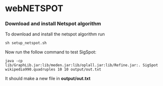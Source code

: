 # webNETSPOT


### Download and install Netspot algorithm

To download and install the netspot algorithm run

```
sh setup_netspot.sh
```

Now run the follow command to test SigSpot:

```
java -cp lib/GraphLib.jar:lib/meden.jar:lib/oplall.jar:lib/Refine.jar:. SigSpot wikipedia990.quadruples 10 10 output/out.txt
```

It should make a new file in **output/out.txt**
